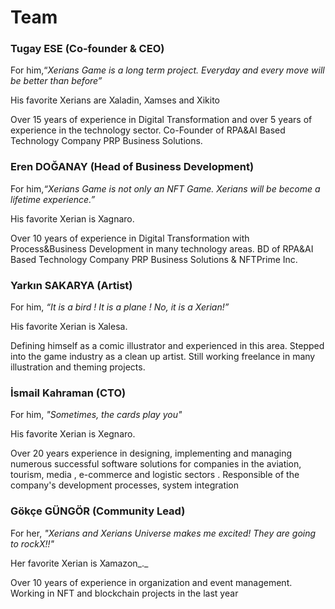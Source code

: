 # Team

### Tugay ESE (Co-founder & CEO)

For him,“_Xerians Game is a long term project. Everyday and every move will be better than before”_&#x20;

His favorite Xerians are Xaladin, Xamses and Xikito&#x20;

Over 15 years of experience in Digital Transformation and over 5 years of experience in the technology sector. Co-Founder of RPA\&AI Based Technology Company PRP Business Solutions.

### Eren DOĞANAY (Head of Business Development)

For him,_“Xerians Game is not only an NFT Game. Xerians will be become a lifetime experience.”_&#x20;

His favorite Xerian is Xagnaro.

Over 10 years of experience in Digital Transformation with Process\&Business Development in many technology areas. BD of RPA\&AI Based Technology Company PRP Business Solutions & NFTPrime Inc.

### Yarkın SAKARYA (Artist)

For him, _“It is a bird ! It is a plane ! No, it is a Xerian!”_&#x20;

His favorite Xerian is Xalesa.

Defining himself as a comic illustrator and experienced in this area. Stepped into the game industry as a clean up artist. Still working freelance in many illustration and theming projects.

### İsmail Kahraman (CTO)

For him, _"Sometimes, the cards play you"_&#x20;

His favorite Xerian is Xegnaro.&#x20;

Over 20 years experience in designing, implementing and managing numerous successful software solutions for companies in the aviation, tourism, media , e-commerce and logistic sectors . Responsible of the company's development processes, system integration

### Gökçe GÜNGÖR (Community Lead)

For her, _"Xerians and Xerians Universe makes me excited! They are going to rockX!!"_&#x20;

Her favorite Xerian is Xamazon_._&#x20;

Over 10 years of experience in organization and event management. Working in NFT and blockchain projects in the last year
